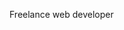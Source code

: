 Freelance web developer

<!---
JoeMcDonough15/JoeMcDonough15 is a ✨ special ✨ repository because its `README.md` (this file) appears on your GitHub profile.
You can click the Preview link to take a look at your changes.
--->
